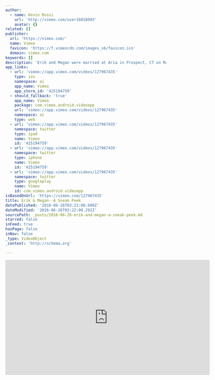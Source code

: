 ```yaml
---
author:
  - name: Kevin Rossi
    url: 'http://vimeo.com/user16018993'
    avatar: {}
related: []
publisher:
  url: 'https://vimeo.com/'
  name: Vimeo
  favicon: 'https://f.vimeocdn.com/images_v6/favicon.ico'
  domain: vimeo.com
keywords: []
description: 'Erik and Megan were married at Aria in Prospect, CT on May 9th.'
app_links:
  - url: 'vimeo://app.vimeo.com/videos/127967435'
    type: ios
    namespace: ai
    app_name: Vimeo
    app_store_id: '425194759'
  - should_fallback: 'true'
    app_name: Vimeo
    package: com.vimeo.android.videoapp
    url: 'vimeo://app.vimeo.com/videos/127967435'
    namespace: ai
    type: web
  - url: 'vimeo://app.vimeo.com/videos/127967435'
    namespace: twitter
    type: ipad
    name: Vimeo
    id: '425194759'
  - url: 'vimeo://app.vimeo.com/videos/127967435'
    namespace: twitter
    type: iphone
    name: Vimeo
    id: '425194759'
  - url: 'vimeo://app.vimeo.com/videos/127967435'
    namespace: twitter
    type: googleplay
    name: Vimeo
    id: com.vimeo.android.videoapp
isBasedOnUrl: 'https://vimeo.com/127967435'
title: Erik & Megan--A Sneak Peek
datePublished: '2016-06-26T03:22:00.609Z'
dateModified: '2016-06-26T03:22:00.292Z'
sourcePath: _posts/2016-06-26-erik-and-megan-a-sneak-peek.md
starred: false
inFeed: true
hasPage: false
inNav: false
_type: VideoObject
_context: 'http://schema.org'

---
```

<iframe src="https://cdn.embedly.com/widgets/media.html?src=https%3A%2F%2Fplayer.vimeo.com%2Fvideo%2F127967435&amp;url=https%3A%2F%2Fvimeo.com%2F127967435&amp;image=http%3A%2F%2Fi.vimeocdn.com%2Fvideo%2F518941711_640.jpg&amp;key=b7d04c9b404c499eba89ee7072e1c4f7&amp;type=text%2Fhtml&amp;schema=vimeo" width="640" height="360" scrolling="no" frameborder="0" allowfullscreen="" style=""></iframe>